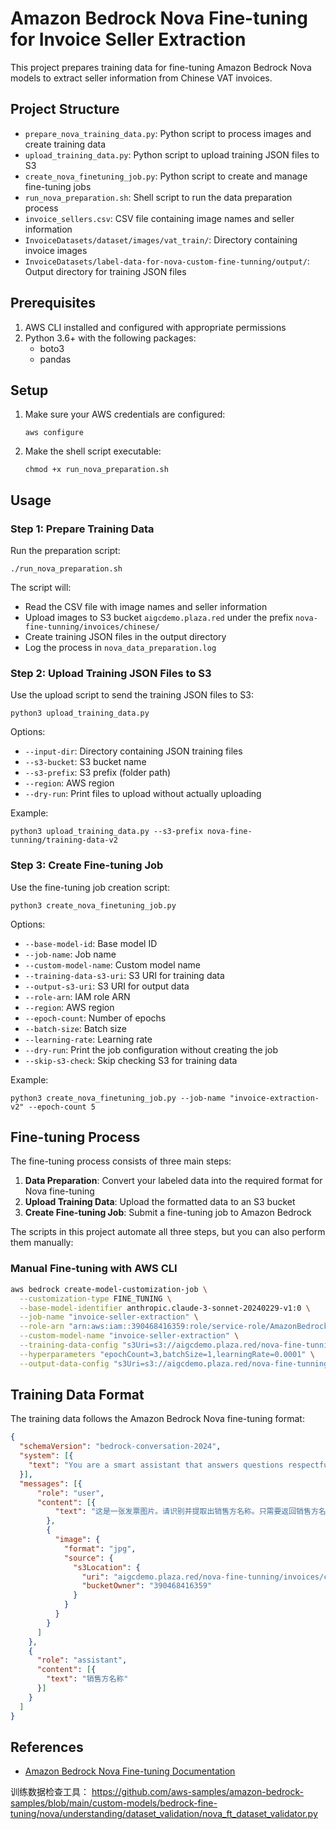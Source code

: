 # Amazon Bedrock Nova Fine-tuning for Invoice Seller Extraction

This project prepares training data for fine-tuning Amazon Bedrock Nova models to extract seller information from Chinese VAT invoices.

## Project Structure

- `prepare_nova_training_data.py`: Python script to process images and create training data
- `upload_training_data.py`: Python script to upload training JSON files to S3
- `create_nova_finetuning_job.py`: Python script to create and manage fine-tuning jobs
- `run_nova_preparation.sh`: Shell script to run the data preparation process
- `invoice_sellers.csv`: CSV file containing image names and seller information
- `InvoiceDatasets/dataset/images/vat_train/`: Directory containing invoice images
- `InvoiceDatasets/label-data-for-nova-custom-fine-tunning/output/`: Output directory for training JSON files

## Prerequisites

1. AWS CLI installed and configured with appropriate permissions
2. Python 3.6+ with the following packages:
   - boto3
   - pandas

## Setup

1. Make sure your AWS credentials are configured:
   ```
   aws configure
   ```

2. Make the shell script executable:
   ```
   chmod +x run_nova_preparation.sh
   ```

## Usage

### Step 1: Prepare Training Data

Run the preparation script:
```
./run_nova_preparation.sh
```

The script will:
- Read the CSV file with image names and seller information
- Upload images to S3 bucket `aigcdemo.plaza.red` under the prefix `nova-fine-tunning/invoices/chinese/`
- Create training JSON files in the output directory
- Log the process in `nova_data_preparation.log`

### Step 2: Upload Training JSON Files to S3

Use the upload script to send the training JSON files to S3:
```
python3 upload_training_data.py
```

Options:
- `--input-dir`: Directory containing JSON training files
- `--s3-bucket`: S3 bucket name
- `--s3-prefix`: S3 prefix (folder path)
- `--region`: AWS region
- `--dry-run`: Print files to upload without actually uploading

Example:
```
python3 upload_training_data.py --s3-prefix nova-fine-tunning/training-data-v2
```

### Step 3: Create Fine-tuning Job

Use the fine-tuning job creation script:
```
python3 create_nova_finetuning_job.py
```

Options:
- `--base-model-id`: Base model ID
- `--job-name`: Job name
- `--custom-model-name`: Custom model name
- `--training-data-s3-uri`: S3 URI for training data
- `--output-s3-uri`: S3 URI for output data
- `--role-arn`: IAM role ARN
- `--region`: AWS region
- `--epoch-count`: Number of epochs
- `--batch-size`: Batch size
- `--learning-rate`: Learning rate
- `--dry-run`: Print the job configuration without creating the job
- `--skip-s3-check`: Skip checking S3 for training data

Example:
```
python3 create_nova_finetuning_job.py --job-name "invoice-extraction-v2" --epoch-count 5
```

## Fine-tuning Process

The fine-tuning process consists of three main steps:

1. **Data Preparation**: Convert your labeled data into the required format for Nova fine-tuning
2. **Upload Training Data**: Upload the formatted data to an S3 bucket
3. **Create Fine-tuning Job**: Submit a fine-tuning job to Amazon Bedrock

The scripts in this project automate all three steps, but you can also perform them manually:

### Manual Fine-tuning with AWS CLI

```bash
aws bedrock create-model-customization-job \
  --customization-type FINE_TUNING \
  --base-model-identifier anthropic.claude-3-sonnet-20240229-v1:0 \
  --job-name "invoice-seller-extraction" \
  --role-arn "arn:aws:iam::390468416359:role/service-role/AmazonBedrockExecutionRoleForNova" \
  --custom-model-name "invoice-seller-extraction" \
  --training-data-config "s3Uri=s3://aigcdemo.plaza.red/nova-fine-tunning/training-data/" \
  --hyperparameters "epochCount=3,batchSize=1,learningRate=0.0001" \
  --output-data-config "s3Uri=s3://aigcdemo.plaza.red/nova-fine-tunning/output/"
```

## Training Data Format

The training data follows the Amazon Bedrock Nova fine-tuning format:

```json
{
  "schemaVersion": "bedrock-conversation-2024",
  "system": [{
    "text": "You are a smart assistant that answers questions respectfully"
  }],
  "messages": [{
      "role": "user",
      "content": [{
          "text": "这是一张发票图片。请识别并提取出销售方名称。只需要返回销售方名称，不要有其他文字。请确保提取的是销售方（开票方），而不是购买方（收票方）。"
        },
        {
          "image": {
            "format": "jpg",
            "source": {
              "s3Location": {
                "uri": "aigcdemo.plaza.red/nova-fine-tunning/invoices/chinese/vat_xxxx.jpg",
                "bucketOwner": "390468416359"
              }
            }
          }
        }
      ]
    },
    {
      "role": "assistant",
      "content": [{
        "text": "销售方名称"
      }]
    }
  ]
}
```

## References

- [Amazon Bedrock Nova Fine-tuning Documentation](https://docs.aws.amazon.com/nova/latest/userguide/fine-tune-prepare-data-understanding.html)


训练数据检查工具： https://github.com/aws-samples/amazon-bedrock-samples/blob/main/custom-models/bedrock-fine-tuning/nova/understanding/dataset_validation/nova_ft_dataset_validator.py

